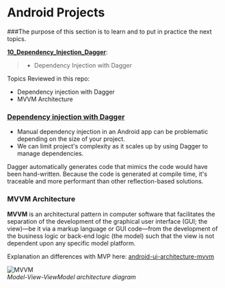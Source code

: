 # Android Projects
###The purpose of this section is to learn and to put in practice the next topics.

[__10_Dependency_Injection_Dagger__](https://developer.android.com/training/dependency-injection/dagger-basics):<br>
> - Dependency Injection with Dagger
  
Topics Reviewed in this repo:
  - Dependency injection with Dagger 
  - MVVM Architecture



### [Dependency injection with Dagger ](https://developer.android.com/training/dependency-injection/dagger-basics)

- Manual dependency injection in an Android app can be problematic depending on the size of your project. 
- We can limit project's complexity as it scales up by using Dagger to manage dependencies.

Dagger automatically generates code that mimics the code would have been hand-written. 
Because the code is generated at compile time, it's traceable and more performant than other reflection-based solutions.

### MVVM Architecture

__MVVM__ is an architectural pattern in computer software that facilitates the separation of the development of the graphical user interface (GUI; the view)—be it via a markup language or GUI code—from the development of the business logic or back-end logic (the model) such that the view is not dependent upon any specific model platform.

Explanation an differences with MVP here: [android-ui-architecture-mvvm](https://blog.dashlane.com/android-ui-architecture-mvvm/)

![MVVM](https://blog.dashlane.com/wp-content/uploads/2022/07/MVVM.png) <br>
*Model-View-ViewModel architecture diagram*
